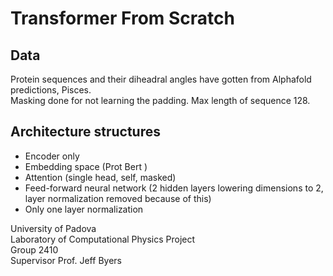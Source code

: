 # Transformer From Scratch

## Data
Protein sequences and their diheadral angles have gotten from Alphafold predictions, Pisces. \
Masking done for not learning the padding. Max length of sequence 128.

## Architecture structures
- Encoder only
- Embedding space (Prot Bert )
- Attention (single head, self, masked)
- Feed-forward neural network (2 hidden layers lowering dimensions to 2, layer normalization removed because of this)
- Only one layer normalization

University of Padova \
Laboratory of Computational Physics Project \
Group 2410 \
Supervisor Prof. Jeff Byers
